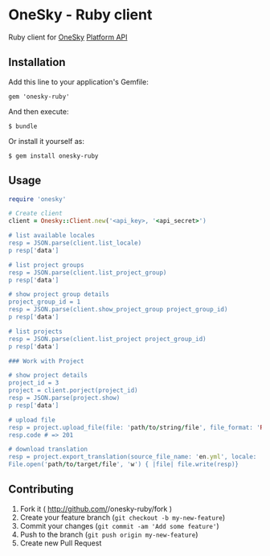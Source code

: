 # OneSky - Ruby client

Ruby client for [OneSky](http://www.oneskyapp.com) [Platform API](/onesky/api-documentation-platform)

## Installation

Add this line to your application's Gemfile:

    gem 'onesky-ruby'

And then execute:

    $ bundle

Or install it yourself as:

    $ gem install onesky-ruby

## Usage

```Ruby
require 'onesky'

# Create client
client = Onesky::Client.new('<api_key>, '<api_secret>')

# list available locales
resp = JSON.parse(client.list_locale)
p resp['data']

# list project groups
resp = JSON.parse(client.list_project_group)
p resp['data']

# show project group details
project_group_id = 1
resp = JSON.parse(client.show_project_group project_group_id)
p resp['data']

# list projects
resp = JSON.parse(client.list_project project_group_id)
p resp['data']

### Work with Project

# show project details
project_id = 3
project = client.porject(project_id)
resp = JSON.parse(project.show)
p resp['data']

# upload file
resp = project.upload_file(file: 'path/to/string/file', file_format: 'RUBY_YAML')
resp.code # => 201

# download translation
resp = project.export_translation(source_file_name: 'en.yml', locale: 'ja')
File.open('path/to/target/file', 'w') { |file| file.write(resp)}
```

## Contributing

1. Fork it ( http://github.com/<my-github-username>/onesky-ruby/fork )
2. Create your feature branch (`git checkout -b my-new-feature`)
3. Commit your changes (`git commit -am 'Add some feature'`)
4. Push to the branch (`git push origin my-new-feature`)
5. Create new Pull Request
